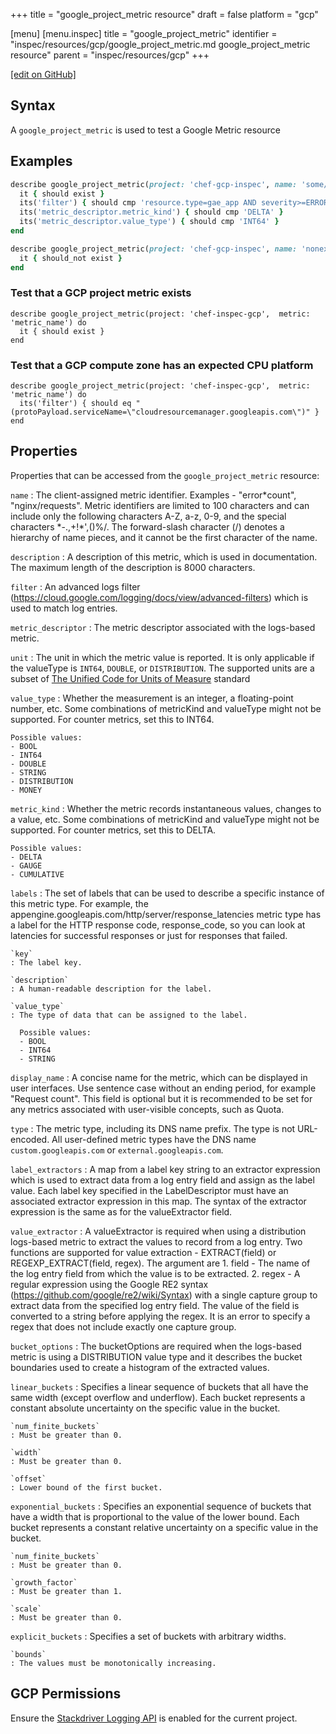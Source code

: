 +++
title = "google_project_metric resource"
draft = false
platform = "gcp"

[menu]
  [menu.inspec]
    title = "google_project_metric"
    identifier = "inspec/resources/gcp/google_project_metric.md google_project_metric resource"
    parent = "inspec/resources/gcp"
+++

[\[edit on GitHub\]](https://github.com/inspec/inspec-gcp/blob/master/docs/resources/google_project_metric.md)

## Syntax

A `google_project_metric` is used to test a Google Metric resource

## Examples

```ruby
describe google_project_metric(project: 'chef-gcp-inspec', name: 'some/metric') do
  it { should exist }
  its('filter') { should cmp 'resource.type=gae_app AND severity>=ERROR' }
  its('metric_descriptor.metric_kind') { should cmp 'DELTA' }
  its('metric_descriptor.value_type') { should cmp 'INT64' }
end

describe google_project_metric(project: 'chef-gcp-inspec', name: 'nonexistent') do
  it { should_not exist }
end
```

### Test that a GCP project metric exists

    describe google_project_metric(project: 'chef-inspec-gcp',  metric: 'metric_name') do
      it { should exist }
    end

### Test that a GCP compute zone has an expected CPU platform

    describe google_project_metric(project: 'chef-inspec-gcp',  metric: 'metric_name') do
      its('filter') { should eq "(protoPayload.serviceName=\"cloudresourcemanager.googleapis.com\")" }
    end

## Properties

Properties that can be accessed from the `google_project_metric` resource:

`name`
: The client-assigned metric identifier. Examples - "error*count", "nginx/requests". Metric identifiers are limited to 100 characters and can include only the following characters A-Z, a-z, 0-9, and the special characters *-.,+!\*',()%/. The forward-slash character (/) denotes a hierarchy of name pieces, and it cannot be the first character of the name.

`description`
: A description of this metric, which is used in documentation. The maximum length of the description is 8000 characters.

`filter`
: An advanced logs filter (https://cloud.google.com/logging/docs/view/advanced-filters) which is used to match log entries.

`metric_descriptor`
: The metric descriptor associated with the logs-based metric.

  `unit`
  : The unit in which the metric value is reported. It is only applicable if the valueType is `INT64`, `DOUBLE`, or `DISTRIBUTION`. The supported units are a subset of [The Unified Code for Units of Measure](http://unitsofmeasure.org/ucum.html) standard

  `value_type`
  : Whether the measurement is an integer, a floating-point number, etc. Some combinations of metricKind and valueType might not be supported. For counter metrics, set this to INT64.

    Possible values:
    - BOOL
    - INT64
    - DOUBLE
    - STRING
    - DISTRIBUTION
    - MONEY

  `metric_kind`
  : Whether the metric records instantaneous values, changes to a value, etc. Some combinations of metricKind and valueType might not be supported. For counter metrics, set this to DELTA.

    Possible values:
    - DELTA
    - GAUGE
    - CUMULATIVE

  `labels`
  : The set of labels that can be used to describe a specific instance of this metric type. For example, the appengine.googleapis.com/http/server/response_latencies metric type has a label for the HTTP response code, response_code, so you can look at latencies for successful responses or just for responses that failed.

    `key`
    : The label key.

    `description`
    : A human-readable description for the label.

    `value_type`
    : The type of data that can be assigned to the label.

      Possible values:
      - BOOL
      - INT64
      - STRING

  `display_name`
  : A concise name for the metric, which can be displayed in user interfaces. Use sentence case  without an ending period, for example "Request count". This field is optional but it is  recommended to be set for any metrics associated with user-visible concepts, such as Quota.

  `type`
  : The metric type, including its DNS name prefix. The type is not URL-encoded. All user-defined metric types have the DNS name `custom.googleapis.com` or `external.googleapis.com`.

`label_extractors`
: A map from a label key string to an extractor expression which is used to extract data from a log entry field and assign as the label value. Each label key specified in the LabelDescriptor must have an associated extractor expression in this map. The syntax of the extractor expression is the same as for the valueExtractor field.

`value_extractor`
: A valueExtractor is required when using a distribution logs-based metric to extract the values to record from a log entry. Two functions are supported for value extraction - EXTRACT(field) or REGEXP_EXTRACT(field, regex). The argument are 1. field - The name of the log entry field from which the value is to be extracted. 2. regex - A regular expression using the Google RE2 syntax (https://github.com/google/re2/wiki/Syntax) with a single capture group to extract data from the specified log entry field. The value of the field is converted to a string before applying the regex. It is an error to specify a regex that does not include exactly one capture group.

`bucket_options`
: The bucketOptions are required when the logs-based metric is using a DISTRIBUTION value type and it describes the bucket boundaries used to create a histogram of the extracted values.

  `linear_buckets`
  : Specifies a linear sequence of buckets that all have the same width (except overflow and underflow). Each bucket represents a constant absolute uncertainty on the specific value in the bucket.

    `num_finite_buckets`
    : Must be greater than 0.

    `width`
    : Must be greater than 0.

    `offset`
    : Lower bound of the first bucket.

  `exponential_buckets`
  : Specifies an exponential sequence of buckets that have a width that is proportional to the value of the lower bound. Each bucket represents a constant relative uncertainty on a specific value in the bucket.

    `num_finite_buckets`
    : Must be greater than 0.

    `growth_factor`
    : Must be greater than 1.

    `scale`
    : Must be greater than 0.

  `explicit_buckets`
  : Specifies a set of buckets with arbitrary widths.

    `bounds`
    : The values must be monotonically increasing.

## GCP Permissions

Ensure the [Stackdriver Logging API](https://console.cloud.google.com/apis/library/logging.googleapis.com/) is enabled for the current project.
